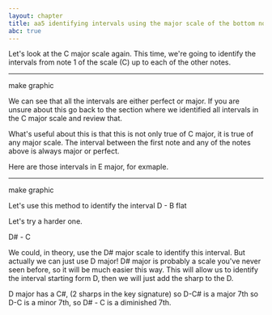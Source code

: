 ```yaml
---
layout: chapter
title: aa5 identifying intervals using the major scale of the bottom note
abc: true
---
```





Let's look at the C major scale again. 
This time, we're going to identify the intervals from note 1 of the scale (C) up to each of the other notes. 

--------------
make graphic

We can see that all the intervals are either perfect or major. 
If you are unsure about this go back to the section where we identified all intervals in the C major scale and review that. 


What's useful about this is that this is not only true of C major, it is true of any major scale. 
The interval between the first note and any of the notes above is always major or perfect. 

Here are those intervals in E major, for exmaple. 

---------------
make graphic


Let's use this method to identify the interval D - B flat





Let's try a harder one. 

D# - C 

We could, in theory, use the D# major scale to identify this interval. 
But actually we can just use D major! 
D# major is probably a scale you've never seen before, so  it will be much easier this way. 
This will allow us to identify the interval starting form D, then we will just add the sharp to the D. 


D major has a C#, (2 sharps in the key signature)
so D-C# is a major 7th
so D-C is a minor 7th, 
so D# - C is a diminished 7th. 


